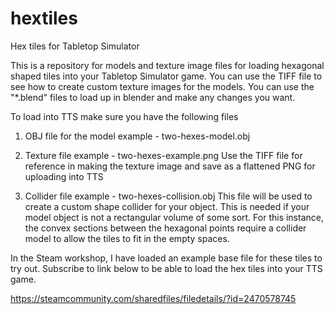 # hextiles
Hex tiles for Tabletop Simulator


This is a repository for models and texture image files for loading hexagonal shaped tiles into your Tabletop Simulator game. You can use the TIFF file to see how to create custom texture images for the models. You can use the "*.blend" files to load up in blender and make any changes you want.

To load into TTS make sure you have the following files

1. OBJ file for the model
  example - two-hexes-model.obj
  
2. Texture file
  example - two-hexes-example.png
  Use the TIFF file for reference in making the texture image and save as a flattened PNG for uploading into TTS
  
3. Collider file
  example - two-hexes-collision.obj
  This file will be used to create a custom shape collider for your object. This is needed if your model object is not a rectangular volume of some sort. For this instance, the convex sections between the hexagonal points require a collider model to allow the tiles to fit in the empty spaces.
  
  In the Steam workshop, I have loaded an example base file for these tiles to try out. Subscribe to link below to be able to load the hex tiles into your TTS game.
  
  https://steamcommunity.com/sharedfiles/filedetails/?id=2470578745
  
  
